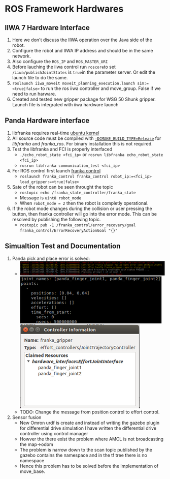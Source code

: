 # ROS Framework Hardwares

## IIWA 7 Hardware Interface
1. Here we don't discuss the IIWA operation over the Java side of the robot.
2. Configure the robot and IIWA IP address and should be in the same network.
3. Also configure the `ROS_IP` and `ROS_MASTER_URI`
4. Before lauching the iiwa control run `roscore`to set `/iiwa/publishJointStates` is `true`in the parameter server. Or edit the launch file to do the same.
5. `roslaunch iiwa_moveit moveit_planning_execution.launch sim:=<true|false>` to run the ros iiwa controller and move_group. False if we need to run harware.
6. Created and tested new gripper package for WSG 50 Shunk gripper. Launch file is integrated with iiwa hardware launch

## Panda Hardware interface
1. libfranka requires real-time [ubuntu kernel](https://frankaemika.github.io/docs/installation.html#setting-up-the-real-time-kernel)
2. All source code must be compiled with [`-DCMAKE_BUILD_TYPE=Release`](https://frankaemika.github.io/docs/troubleshooting.html#troubleshooting) for *libfranka* and *franka_ros*. For binary installation this is not required.
3. Test the libfranka and FCI is properly interfaced
    * `./echo_robot_state <fci_ip>` or `rosrun libfranka echo_robot_state <fci_ip>`
    * `rosrun libfranka communication_test <fci_ip>`
4. For ROS control first launch [franka control](https://frankaemika.github.io/docs/franka_ros.html#franka-control)
   * ```roslaunch franka_control franka_control robot_ip:=<fci_ip> load_gripper:=<true|false>```
5. Sate of the robot can be seen throught the topic
   * `rostopic echo /franka_state_controller/franka_state` 
   * Message is `uint8 robot_mode`
   * When `robot_mode = 2` then the robot is completly operational.
6. If the robot mode changes during the collision or user pressing the button, then franka controller will go into the error mode. This can be resolved by publishing the following topic.
   * `rostopic pub -1 /franka_control/error_recovery/goal franka_control/ErrorRecoveryActionGoal "{}"`

## Simualtion Test and Documentation
1. Panda pick and place error is solved:
    * ![Error from gazebo](Pand_Pick_Error.png) ![Action message from the Pick and Place node](Panda_pickup_msg.png)
    ![Gripper Control manager](Panda_handa_hw_interface.png)
   * TODO: Change the message from position control to effort control.
2. Sensor fusion
    * New Omron urdf is create and instead of writing the gazebo plugin for differential drive simulation I have written the differential drive controller using control manager
    * Howver the there exist the problem where AMCL is not broadcasting the map->odom 
    * The problem is narrow down to the scan topic published by the gazebo contains the namespace and in the tf tree there is no namespace
    * Hence this problem has to be solved before the implementation of move_base.